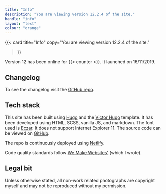 ```yaml
---
title: "Info"
description: "You are viewing version 12.2.4 of the site."
handle: "info"
layout: "text"
colour: "orange"
---
```


{{<
  card
  title="Info"
  copy="You are viewing version 12.2.4 of the site."
>}}

Version 12 has been online for {{< counter >}}. It launched on 16/11/2019.

## Changelog

To see the changelog visit the [GitHub repo](https://github.com/csbrightside/craigbaldwin.com/blob/master/CHANGELOG.md).

## Tech stack

This site has been built using [Hugo](https://gohugo.io/) and the [Victor Hugo](https://github.com/netlify-templates/victor-hugo) template. It has been developed using HTML, SCSS, vanilla JS, and markdown. The font used is [Eczar](https://fonts.google.com/specimen/Eczar). It does not support Internet Explorer 11. The source code can be viewed on [GitHub](https://github.com/csbrightside/craigbaldwin.com).

The repo is continuously deployed using [Netlify](https://www.netlify.com/).

Code quality standards follow [We Make Websites'](https://github.com/we-make-websites/wmw-coding-guidelines) (which I wrote).

## Legal bit

Unless otherwise stated, all non-work related photographs are copyright myself and may not be reproduced without my permission.
